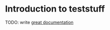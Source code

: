 # Introduction to teststuff

TODO: write [great documentation](http://jacobian.org/writing/what-to-write/)
